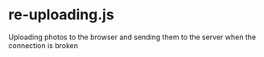 # re-uploading.js
Uploading photos to the browser and sending them to the server when the connection is broken
